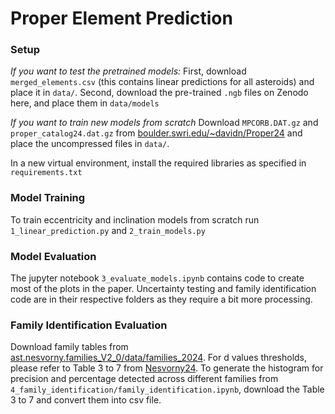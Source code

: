 # Proper Element Prediction

### Setup
*If you want to test the pretrained models:*
First, download `merged_elements.csv` (this contains linear predictions for all asteroids) and place it in `data/`. Second, download the pre-trained `.ngb` files on Zenodo here, and place them in `data/models`

*If you want to train new models from scratch*
Download `MPCORB.DAT.gz` and `proper_catalog24.dat.gz` from [boulder.swri.edu/~davidn/Proper24](https://www2.boulder.swri.edu/~davidn/Proper24/) and place the uncompressed files in `data/`.

In a new virtual environment, install the required libraries as specified in `requirements.txt`

### Model Training
To train eccentricity and inclination models from scratch run `1_linear_prediction.py` and `2_train_models.py`

### Model Evaluation
The jupyter notebook `3_evaluate_models.ipynb` contains code to create most of the plots in the paper. Uncertainty testing and family identification code are in their respective folders as they require a bit more processing.

### Family Identification Evaluation
Download family tables from [ast.nesvorny.families_V2_0/data/families_2024](https://sbnarchive.psi.edu/pds4/non_mission/ast.nesvorny.families_V2_0/data/families_2024/). For d values thresholds, please refer to Table 3 to 7 from [Nesvorny24](https://iopscience.iop.org/article/10.3847/1538-4365/ad675c). To generate the histogram for precision and percentage detected across different families from `4_family_identification/family_identification.ipynb`, download the Table 3 to 7 and convert them into csv file. 
